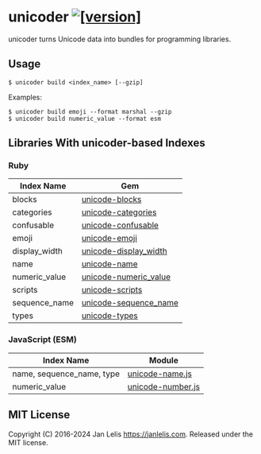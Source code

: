 # unicoder [![[version]](https://badge.fury.io/rb/unicoder.svg)](https://badge.fury.io/rb/unicoder)

unicoder turns Unicode data into bundles for programming libraries.

## Usage

```
$ unicoder build <index_name> [--gzip]
```

Examples:

```
$ unicoder build emoji --format marshal --gzip
$ unicoder build numeric_value --format esm
```


## Libraries With unicoder-based Indexes

### Ruby

Index Name    | Gem
--------------|----
blocks        | [unicode-blocks](https://github.com/janlelis/unicode-blocks)
categories    | [unicode-categories](https://github.com/janlelis/unicode-categories)
confusable    | [unicode-confusable](https://github.com/janlelis/unicode-confusable)
emoji         | [unicode-emoji](https://github.com/janlelis/unicode-emoji)
display\_width| [unicode-display_width](https://github.com/janlelis/unicode-display_width)
name          | [unicode-name](https://github.com/janlelis/unicode-name)
numeric\_value| [unicode-numeric_value](https://github.com/janlelis/unicode-numeric_value)
scripts       | [unicode-scripts](https://github.com/janlelis/unicode-scripts)
sequence\_name| [unicode-sequence_name](https://github.com/janlelis/unicode-sequence_name)
types         | [unicode-types](https://github.com/janlelis/unicode-types)

### JavaScript (ESM)

Index Name    | Module
--------------|----
name, sequence\_name, type | [unicode-name.js](https://github.com/janlelis/unicode-name.js)
numeric\_value| [unicode-number.js](https://github.com/janlelis/unicode-number.js)

## MIT License

Copyright (C) 2016-2024 Jan Lelis <https://janlelis.com>. Released under the MIT license.
